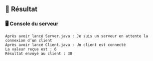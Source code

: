 ## 🧪 Résultat

### 🖥️ Console du serveur

```plaintext
Après avoir lancé Server.java : Je suis un serveur en attente la connexion d’un client  
Après avoir lancé Client.java : Un client est connecté  
La valeur reçue est : 6  
Résultat envoyé au client : 30
